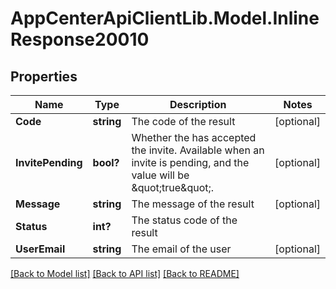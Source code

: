 # AppCenterApiClientLib.Model.InlineResponse20010
## Properties

Name | Type | Description | Notes
------------ | ------------- | ------------- | -------------
**Code** | **string** | The code of the result | [optional] 
**InvitePending** | **bool?** | Whether the has accepted the invite. Available when an invite is pending, and the value will be \&quot;true\&quot;. | [optional] 
**Message** | **string** | The message of the result | [optional] 
**Status** | **int?** | The status code of the result | 
**UserEmail** | **string** | The email of the user | [optional] 

[[Back to Model list]](../README.md#documentation-for-models) [[Back to API list]](../README.md#documentation-for-api-endpoints) [[Back to README]](../README.md)

